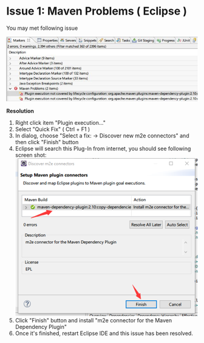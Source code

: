 # Issue 1: Maven Problems ( Eclipse )

You may met following issue

![Issue 1](img/env001.JPG)

**Resolution**

1. Right click item "Plugin execution..."
2. Select "Quick Fix" ( Ctrl + F1 )
3. In dialog, choose "Select a fix: -> Discover new m2e connectors" and then click "Finish" button
4. Eclipse will search this Plug-In from internet, you should see following screen shot:<br/>
![Resolution 1](img/env002.png)
5. Click "Finish" button and install "m2e connector for the Maven Dependency Plugin"
6. Once it's finished, restart Eclipse IDE and this issue has been resolved.